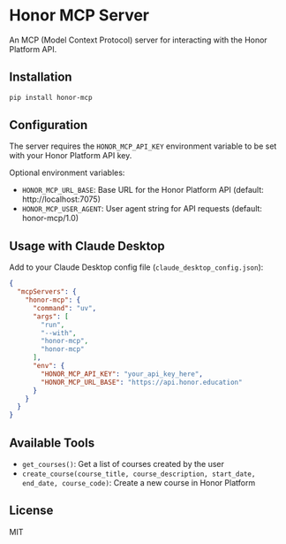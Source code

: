 # Honor MCP Server

An MCP (Model Context Protocol) server for interacting with the Honor Platform API.

## Installation

```bash
pip install honor-mcp
```

## Configuration

The server requires the `HONOR_MCP_API_KEY` environment variable to be set with your Honor Platform API key.

Optional environment variables:
- `HONOR_MCP_URL_BASE`: Base URL for the Honor Platform API (default: http://localhost:7075)
- `HONOR_MCP_USER_AGENT`: User agent string for API requests (default: honor-mcp/1.0)

## Usage with Claude Desktop

Add to your Claude Desktop config file (`claude_desktop_config.json`):

```json
{
  "mcpServers": {
    "honor-mcp": {
      "command": "uv",
      "args": [
        "run",
        "--with",
        "honor-mcp",
        "honor-mcp"
      ],
      "env": {
        "HONOR_MCP_API_KEY": "your_api_key_here",
        "HONOR_MCP_URL_BASE": "https://api.honor.education"
      }
    }
  }
}
```

## Available Tools

- `get_courses()`: Get a list of courses created by the user
- `create_course(course_title, course_description, start_date, end_date, course_code)`: Create a new course in Honor Platform

## License

MIT